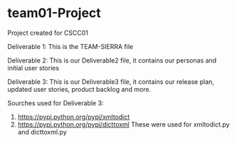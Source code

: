 # team01-Project
Project created for CSCC01

Deliverable 1:
This is the TEAM-SIERRA file

Deliverable 2:
This is our Deliverable2 file, it contains our personas and initial user stories

Deliverable 3:
This is our Deliverable3 file, it contains our release plan, updated user stories,
product backlog and more.

Sourches used for Deliverable 3:
1) https://pypi.python.org/pypi/xmltodict
2) https://pypi.python.org/pypi/dicttoxml
These were used for xmltodict.py and dicttoxml.py
